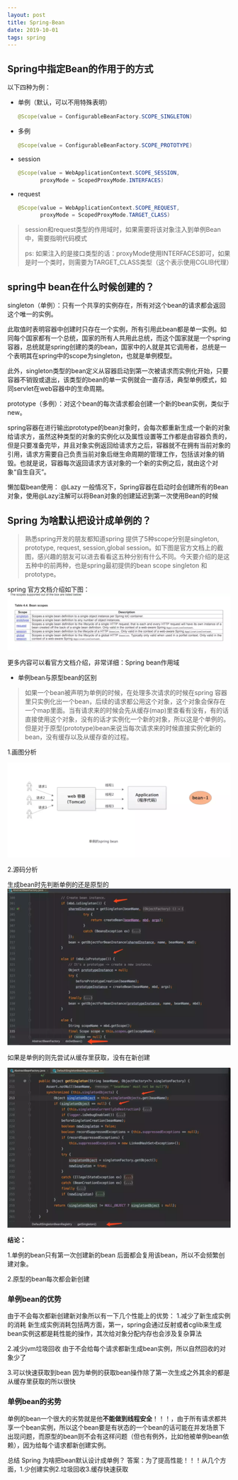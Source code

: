 ```yaml
---
layout: post
title: Spring-Bean
date: 2019-10-01
tags: spring
---
```




## Spring中指定Bean的作用于的方式

以下四种为例：

* 单例（默认，可以不用特殊表明）

  ```java
  @Scope(value = ConfigurableBeanFactory.SCOPE_SINGLETON)
  ```

* 多例

  ```java
  @Scope(value = ConfigurableBeanFactory.SCOPE_PROTOTYPE)
  ```

* session 

  ```java
  @Scope(value = WebApplicationContext.SCOPE_SESSION,        
         proxyMode = ScopedProxyMode.INTERFACES)
  ```

* request

  ```java
  @Scope(value = WebApplicationContext.SCOPE_REQUEST,        
         proxyMode = ScopedProxyMode.TARGET_CLASS)
  ```

> session和request类型的作用域时，如果需要将该对象注入到单例Bean中，需要指明代码模式
>
> ps: 如果注入的是接口类型的话：proxyMode使用INTERFACES即可，如果是时一个类时，则需要为TARGET_CLASS类型（这个表示使用CGLIB代理）



## spring中 bean在什么时候创建的？
singleton（单例）：只有一个共享的实例存在，所有对这个bean的请求都会返回这个唯一的实例。

此取值时表明容器中创建时只存在一个实例，所有引用此bean都是单一实例。如同每个国家都有一个总统，国家的所有人共用此总统，而这个国家就是一个spring容器，总统就是spring创建的类的bean，国家中的人就是其它调用者，总统是一个表明其在spring中的scope为singleton，也就是单例模型。

此外，singleton类型的bean定义从容器启动到第一次被请求而实例化开始，只要容器不销毁或退出，该类型的bean的单一实例就会一直存活，典型单例模式，如同servlet在web容器中的生命周期。

prototype（多例）：对这个bean的每次请求都会创建一个新的bean实例，类似于new。

spring容器在进行输出prototype的bean对象时，会每次都重新生成一个新的对象给请求方，虽然这种类型的对象的实例化以及属性设置等工作都是由容器负责的，但是只要准备完毕，并且对象实例返回给请求方之后，容器就不在拥有当前对象的引用，请求方需要自己负责当前对象后继生命周期的管理工作，包括该对象的销毁。也就是说，容器每次返回请求方该对象的一个新的实例之后，就由这个对象“自生自灭”。

懒加载bean使用： @Lazy
一般情况下，Spring容器在启动时会创建所有的Bean对象，使用@Lazy注解可以将Bean对象的创建延迟到第一次使用Bean的时候


## Spring 为啥默认把设计成单例的？
> 熟悉spring开发的朋友都知道spring 提供了5种scope分别是singleton, prototype, request, session,global session。如下图是官方文档上的截图，感兴趣的朋友可以进去看看这五种分别有什么不同。今天要介绍的是这五种中的前两种，也是spring最初提供的bean scope singleton 和 prototype。

spring 官方文档介绍如下图：
![](2019-10-01-Spring-Bean/1405399-20191016225843971-1661303530.png)


更多内容可以看官方文档介绍，非常详细：Spring bean作用域

* 单例bean与原型bean的区别
> 如果一个bean被声明为单例的时候，在处理多次请求的时候在spring 容器里只实例化出一个bean，后续的请求都公用这个对象，这个对象会保存在一个map里面。当有请求来的时候会先从缓存(map)里查看有没有，有的话直接使用这个对象，没有的话才实例化一个新的对象，所以这是个单例的。但是对于原型(prototype)bean来说当每次请求来的时候直接实例化新的bean，没有缓存以及从缓存查的过程。

1.画图分析

![](2019-10-01-Spring-Bean/1405399-20191016230028978-1951248225.png)

2.源码分析

生成bean时先判断单例的还是原型的
![](2019-10-01-Spring-Bean/1405399-20191016230039992-1146853759.png)


如果是单例的则先尝试从缓存里获取，没有在新创建

![](2019-10-01-Spring-Bean/1405399-20191016230048861-1904855541.png)

**结论：**

1.单例的bean只有第一次创建新的bean 后面都会复用该bean，所以不会频繁创建对象。

2.原型的bean每次都会新创建

### 单例bean的优势
由于不会每次都新创建新对象所以有一下几个性能上的优势： 
1.减少了新生成实例的消耗 新生成实例消耗包括两方面，第一，spring会通过反射或者cglib来生成bean实例这都是耗性能的操作，其次给对象分配内存也会涉及复杂算法

2.减少jvm垃圾回收 由于不会给每个请求都新生成bean实例，所以自然回收的对象少了

3.可以快速获取到bean 因为单例的获取bean操作除了第一次生成之外其余的都是从缓存里获取的所以很快

### 单例bean的劣势
单例的bean一个很大的劣势就是他**不能做到线程安全**！！！，由于所有请求都共享一个bean实例，所以这个bean要是有状态的一个bean的话可能在并发场景下出现问题，而原型的bean则不会有这样问题（但也有例外，比如他被单例bean依赖），因为给每个请求都新创建实例。

总结
Spring 为啥把bean默认设计成单例？
答案：为了提高性能！！！从几个方面，1.少创建实例2.垃圾回收3.缓存快速获取